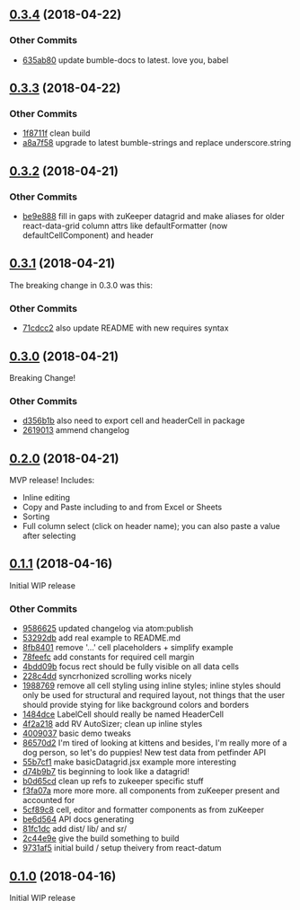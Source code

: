 ## [0.3.4](git+https://github.com/zulily/react-datum-datagrid.git/compare/0.3.3...0.3.4) (2018-04-22)


### Other Commits
* [635ab80](git+https://github.com/zulily/react-datum-datagrid.git/commit/635ab8090455f29335c6622ffba2ca22f5f22730) update bumble-docs to latest. love you, babel

## [0.3.3](git+https://github.com/zulily/react-datum-datagrid.git/compare/0.3.2...0.3.3) (2018-04-22)


### Other Commits
* [1f8711f](git+https://github.com/zulily/react-datum-datagrid.git/commit/1f8711f84f337618376f6ff0c42e431db6a1fe6e) clean build
* [a8a7f58](git+https://github.com/zulily/react-datum-datagrid.git/commit/a8a7f5803fdea0e8fd8820974af0e92b4a4f3317) upgrade to latest bumble-strings and replace underscore.string

## [0.3.2](git+https://github.com/zulily/react-datum-datagrid.git/compare/0.3.1...0.3.2) (2018-04-21)


### Other Commits
* [be9e888](git+https://github.com/zulily/react-datum-datagrid.git/commit/be9e8883cb5f56246c8062001dae86785804b99a) fill in gaps with zuKeeper datagrid and make aliases for older react-data-grid column attrs like defaultFormatter (now defaultCellComponent) and header

## [0.3.1](git+https://github.com/zulily/react-datum-datagrid.git/compare/0.3.0...0.3.1) (2018-04-21)
The breaking change in 0.3.0 was this:

### Other Commits
* [71cdcc2](git+https://github.com/zulily/react-datum-datagrid.git/commit/71cdcc2be14799d6f74488b9e38acdd49df15de7) also update README with new requires syntax

## [0.3.0](git+https://github.com/zulily/react-datum-datagrid.git/compare/0.2.0...0.3.0) (2018-04-21)
Breaking Change!   

### Other Commits
* [d356b1b](git+https://github.com/zulily/react-datum-datagrid.git/commit/d356b1b78f0ca104bf0fed1e76d3ebfc82b5759e) also need to export cell and headerCell in package
* [2619013](git+https://github.com/zulily/react-datum-datagrid.git/commit/26190136a3bd5d60b2b641ba1cbcf57d3cf94232) ammend changelog

## [0.2.0](git+https://github.com/zulily/react-datum-datagrid.git/compare/0.1.1...0.2.0) (2018-04-21)
MVP release!  Includes:

- Inline editing
- Copy and Paste including to and from Excel or Sheets
- Sorting
- Full column select (click on header name); you can also paste a value after selecting


## [0.1.1](git+https://github.com/zulily/react-datum-datagrid.git/compare/0.1.0...0.1.1) (2018-04-16)
Initial WIP release

### Other Commits
* [9586625](git+https://github.com/zulily/react-datum-datagrid.git/commit/9586625ccf8446887ccb85d4197b7492ac827d89) updated changelog via atom:publish
* [53292db](git+https://github.com/zulily/react-datum-datagrid.git/commit/53292db0a33254b7f961cef19a2103ab429942fd) add real example to README.md
* [8fb8401](git+https://github.com/zulily/react-datum-datagrid.git/commit/8fb8401dabeba8ffdc5d5f5fc2a800a062c18207) remove '...' cell placeholders + simplify example
* [78feefc](git+https://github.com/zulily/react-datum-datagrid.git/commit/78feefc9336e7f877c1d38e2513eab71bea2b893) add constants for required cell margin
* [4bdd09b](git+https://github.com/zulily/react-datum-datagrid.git/commit/4bdd09b62731331fd5170783bc50a540e714be0c) focus rect should be fully visible on all data cells
* [228c4dd](git+https://github.com/zulily/react-datum-datagrid.git/commit/228c4dd212889c6ecfe3b3a284444027791688be) syncrhonized scrolling works nicely
* [1988769](git+https://github.com/zulily/react-datum-datagrid.git/commit/19887694aef02d644fff1a42a53591971255f736) remove all cell styling using inline styles; inline styles should only be used for structural and required layout, not things that the user should provide stying for like background colors and borders
* [1484dce](git+https://github.com/zulily/react-datum-datagrid.git/commit/1484dce52f70921866c1694d9dcce9449d42d8e8) LabelCell should really be named HeaderCell
* [4f2a218](git+https://github.com/zulily/react-datum-datagrid.git/commit/4f2a218e5b3f6d9cb3abcf5b05a62f1162cc912b) add RV AutoSizer; clean up inline styles
* [4009037](git+https://github.com/zulily/react-datum-datagrid.git/commit/4009037cf5aa7390bd5651332e1a4513f554f4f9) basic demo tweaks
* [86570d2](git+https://github.com/zulily/react-datum-datagrid.git/commit/86570d2d2b22f258088332972b83fc02e1673554) I'm tired of looking at kittens and besides, I'm really more of a dog person, so let's do puppies! New test data from petfinder API
* [55b7cf1](git+https://github.com/zulily/react-datum-datagrid.git/commit/55b7cf12ae1f856ceb746874cce82e41c308c274) make basicDatagrid.jsx example more interesting
* [d74b9b7](git+https://github.com/zulily/react-datum-datagrid.git/commit/d74b9b7f84182f06f514554a0ff87da2aba255e1) tis beginning to look like a datagrid!
* [b0d65cd](git+https://github.com/zulily/react-datum-datagrid.git/commit/b0d65cdd232ee206ba0cf8965d273923ba23b268) clean up refs to zukeeper specific stuff
* [f3fa07a](git+https://github.com/zulily/react-datum-datagrid.git/commit/f3fa07aeb7cbf4666efb3fdf3d50ae2eb68179a5) more more more. all components from zuKeeper present and accounted for
* [5cf89c8](git+https://github.com/zulily/react-datum-datagrid.git/commit/5cf89c8366b44c1c8e29a6d0e58a99c8856911dd) cell, editor and formatter components as from zuKeeper
* [be6d564](git+https://github.com/zulily/react-datum-datagrid.git/commit/be6d56409500fdea2f29a742630e497cc5dff820) API docs generating
* [81fc1dc](git+https://github.com/zulily/react-datum-datagrid.git/commit/81fc1dc5c7a5637bb848cbbf961f139d7e54b7fd) add dist/ lib/ and sr/
* [2c44e9e](git+https://github.com/zulily/react-datum-datagrid.git/commit/2c44e9ee074f968c906dc53a9c81c18b4b708399) give the build something to build
* [9731af5](git+https://github.com/zulily/react-datum-datagrid.git/commit/9731af564db9e8a22a9e30a6e636f5c9ab7db88d) initial build / setup theivery from react-datum

## [0.1.0](git+https://github.com/zulily/react-datum-datagrid.git/compare/0.0.0...0.1.0) (2018-04-16)
Initial WIP release
